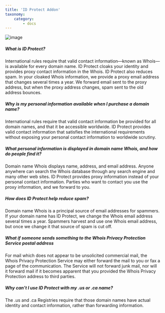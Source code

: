 ```yaml
---
title: 'ID Protect Addon'
taxonomy:
    category:
        - docs
---
```


![image](http://i.imgur.com/x4aQCAh.png)

##### What is ID Protect?

International rules require that valid contact information—known as Whois—is available for every domain name. ID Protect cloaks your identity and provides proxy contact information in the Whois. ID Protect also reduces spam. In your cloaked Whois information, we provide a proxy email address that changes several times a year. We forward email sent to the proxy address, but when the proxy address changes, spam sent to the old address bounces.

##### Why is my personal information available when I purchase a domain name?

International rules require that valid contact information be provided for all domain names, and that it be accessible worldwide. ID Protect provides valid contact information that satisfies the international requirements without exposing your personal contact information to worldwide scrutiny.

##### What personal information is displayed in domain name Whois, and how do people find it?

Domain name Whois displays name, address, and email address. Anyone anywhere can search the Whois database through any search engine and many other web sites. ID Protect provides proxy information instead of your personal contact information. Parties who want to contact you use the proxy information, and we forward to you.

##### How does ID Protect help reduce spam?

Domain name Whois is a principal source of email addresses for spammers. If your domain name has ID Protect, we change the Whois email address several times a year. Spammers harvest and use one Whois email address, but once we change it that source of spam is cut off.

##### What if someone sends something to the Whois Privacy Protection Service postal address

For mail which does not appear to be unsolicited commercial mail, the Whois Privacy Protection Service may either forward the mail to you or fax a page of the communication. The Service will not forward junk mail, nor will it forward mail if it becomes apparent that you provided the Whois Privacy Protection address to third parties.

##### Why can’t I use ID Protect with my .us or .ca name?

The .us and .ca Registries require that those domain names have actual identity and contact information, rather than forwarding information.
